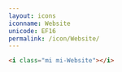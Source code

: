 ```yaml
---
layout: icons
iconname: Website
unicode: EF16
permalink: /icon/Website/
---
```


``` html
<i class="mi mi-Website"></i>
```
